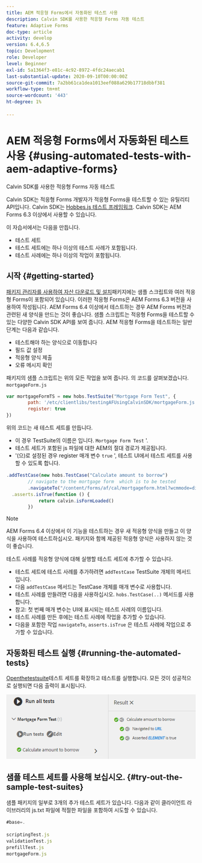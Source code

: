```yaml
---
title: AEM 적응형 Forms에서 자동화된 테스트 사용
description: Calvin SDK를 사용한 적응형 Forms 자동 테스트
feature: Adaptive Forms
doc-type: article
activity: develop
version: 6.4,6.5
topic: Development
role: Developer
level: Beginner
exl-id: 5a1364f3-e81c-4c92-8972-4fdc24aecab1
last-substantial-update: 2020-09-10T00:00:00Z
source-git-commit: 7a2bb61ca1dea1013eef088a629b17718dbbf381
workflow-type: tm+mt
source-wordcount: '443'
ht-degree: 1%

---
```


# AEM 적응형 Forms에서 자동화된 테스트 사용 {#using-automated-tests-with-aem-adaptive-forms}

Calvin SDK를 사용한 적응형 Forms 자동 테스트

Calvin SDK는 적응형 Forms 개발자가 적응형 Forms을 테스트할 수 있는 유틸리티 API입니다. Calvin SDK는 [Hobbes.js 테스트 프레임워크](https://experienceleague.adobe.com/docs/experience-manager-release-information/aem-release-updates/previous-updates/aem-previous-versions.html). Calvin SDK는 AEM Forms 6.3 이상에서 사용할 수 있습니다.

이 자습서에서는 다음을 만듭니다.

* 테스트 세트
* 테스트 세트에는 하나 이상의 테스트 사례가 포함됩니다.
* 테스트 사례에는 하나 이상의 작업이 포함됩니다.

## 시작 {#getting-started}

[패키지 관리자를 사용하여 자산 다운로드 및 설치](assets/testingadaptiveformsusingcalvinsdk1.zip)패키지에는 샘플 스크립트와 여러 적응형 Forms이 포함되어 있습니다. 이러한 적응형 Forms은 AEM Forms 6.3 버전을 사용하여 작성됩니다. AEM Forms 6.4 이상에서 테스트하는 경우 AEM Forms 버전과 관련된 새 양식을 만드는 것이 좋습니다. 샘플 스크립트는 적응형 Forms을 테스트할 수 있는 다양한 Calvin SDK API를 보여 줍니다. AEM 적응형 Forms을 테스트하는 일반 단계는 다음과 같습니다.

* 테스트해야 하는 양식으로 이동합니다
* 필드 값 설정
* 적응형 양식 제출
* 오류 메시지 확인

패키지의 샘플 스크립트는 위의 모든 작업을 보여 줍니다.
의 코드를 살펴보겠습니다. `mortgageForm.js`

```javascript
var mortgageFormTS = new hobs.TestSuite("Mortgage Form Test", {
        path: '/etc/clientlibs/testingAFUsingCalvinSDK/mortgageForm.js',
        register: true
})
```

위의 코드는 새 테스트 세트를 만듭니다.

* 이 경우 TestSuite의 이름은 입니다. `Mortgage Form Test` &#39;.
* 테스트 세트가 포함된 js 파일에 대한 AEM의 절대 경로가 제공됩니다.
* &#39;(으)로 설정된 경우 register 매개 변수 `true` &#39;, 테스트 UI에서 테스트 세트를 사용할 수 있도록 합니다.

```javascript
.addTestCase(new hobs.TestCase("Calculate amount to borrow")
        // navigate to the mortgage form  which is to be tested
        .navigateTo("/content/forms/af/cal/mortgageform.html?wcmmode=disabled")
  .asserts.isTrue(function () {
            return calvin.isFormLoaded()
        })
```

>[!NOTE]
>
>AEM Forms 6.4 이상에서 이 기능을 테스트하는 경우 새 적응형 양식을 만들고 이 양식을 사용하여 테스트하십시오. 패키지와 함께 제공된 적응형 양식은 사용하지 않는 것이 좋습니다.

테스트 사례를 적응형 양식에 대해 실행할 테스트 세트에 추가할 수 있습니다.

* 테스트 세트에 테스트 사례를 추가하려면 `addTestCase` TestSuite 개체의 메서드입니다.
* 다음 `addTestCase` 메서드는 TestCase 개체를 매개 변수로 사용합니다.
* 테스트 사례를 만들려면 다음을 사용하십시오. `hobs.TestCase(..)` 메서드를 사용합니다.
* 참고: 첫 번째 매개 변수는 UI에 표시되는 테스트 사례의 이름입니다.
* 테스트 사례를 만든 후에는 테스트 사례에 작업을 추가할 수 있습니다.
* 다음을 포함한 작업 `navigateTo`, `asserts.isTrue` 은 테스트 사례에 작업으로 추가할 수 있습니다.

## 자동화된 테스트 실행 {#running-the-automated-tests}

[Openthetestsuite](http://localhost:4502/libs/granite/testing/hobbes.html)테스트 세트를 확장하고 테스트를 실행합니다. 모든 것이 성공적으로 실행되면 다음 출력이 표시됩니다.

![칼빈sdk](assets/calvinimage.png)

## 샘플 테스트 세트를 사용해 보십시오. {#try-out-the-sample-test-suites}

샘플 패키지의 일부로 3개의 추가 테스트 세트가 있습니다. 다음과 같이 클라이언트 라이브러리의 js.txt 파일에 적절한 파일을 포함하여 시도할 수 있습니다.

```javascript
#base=.

scriptingTest.js
validationTest.js
prefillTest.js
mortgageForm.js
```
